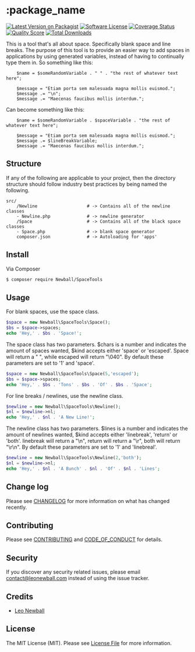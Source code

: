 # :package_name

[![Latest Version on Packagist][ico-version]][link-packagist]
[![Software License][ico-license]](LICENSE.md)
[![Coverage Status][ico-scrutinizer]][link-scrutinizer]
[![Quality Score][ico-code-quality]][link-code-quality]
[![Total Downloads][ico-downloads]][link-downloads]

This is a tool that's all about space. Specifically blank space and line breaks. The purpose of this tool is to provide an easier way to add spaces in applications by using generated variables, instead of having to continually type them in. So something like this:

```
    $name = $someRandomVariable . " " . "the rest of whatever text here";
    
    $message = "Etiam porta sem malesuada magna mollis euismod.";
    $message .= "\n";
    $message .= "Maecenas faucibus mollis interdum.";
```    

Can become something like this:

```
    $name = $someRandomVariable . $spaceVariable . "the rest of whatever text here";
    
    $message = "Etiam porta sem malesuada magna mollis euismod.";
    $message .= $lineBreakVariable;
    $message .= "Maecenas faucibus mollis interdum.";
```

## Structure

If any of the following are applicable to your project, then the directory structure should follow industry best practices by being named the following.

```
src/    
    /Newline                   # -> Contains all of the newline classes
    - Newline.php              # -> newline generator
    /Space                     # -> Contains all of the black space classes
    - Space.php                # -> blank space generator
    composer.json              # -> Autoloading for 'apps'
```


## Install

Via Composer

``` bash
$ composer require Newball/SpaceTools
```

## Usage

For blank spaces, use the space class. 

``` php
$space = new Newball\SpaceTools\Space();
$bs = $space->spaces;
echo 'Hey,' . $bs . 'Space!';
```

The space class has two parameters. $chars is a number and indicates the amount of spaces wanted, $kind accepts either 'space' or 'escaped'. Space will return a " ", while escaped will return "\040". By default these parameters are set to '1' and 'space'.

``` php
$space = new Newball\SpaceTools\Space(5,'escaped');
$bs = $space->spaces;
echo 'Hey,' . $bs . 'Tons' . $bs . 'Of' . $bs . 'Space';
```

For line breaks / newlines, use the newline class. 

``` php
$newline = new Newball\SpaceTools\Newline();
$nl = $newline->nl;
echo 'Hey,' . $nl . 'A New Line!';
```

The newline class has two parameters. $lines is a number and indicates the amount of newlines wanted, $kind accepts either 'linebreak', 'return' or 'both'. linebreak will return a "\n", return will return a "\r", both will return "\r\n". By default these parameters are set to '1' and 'linebreal'.

``` php
$newline = new Newball\SpaceTools\Newline(2,'both');
$nl = $newline->nl;
echo 'Hey,' . $nl . 'A Bunch' . $nl . 'Of' . $nl . 'Lines';
```

## Change log

Please see [CHANGELOG](CHANGELOG.md) for more information on what has changed recently.

## Contributing

Please see [CONTRIBUTING](CONTRIBUTING.md) and [CODE_OF_CONDUCT](CODE_OF_CONDUCT.md) for details.

## Security

If you discover any security related issues, please email contact@leonewball.com instead of using the issue tracker.

## Credits

- [Leo Newball][link-author]

## License

The MIT License (MIT). Please see [License File](LICENSE.md) for more information.

[ico-version]: https://img.shields.io/packagist/v/:vendor/:package_name.svg?style=flat-square
[ico-license]: https://img.shields.io/badge/license-MIT-brightgreen.svg?style=flat-square
[ico-travis]: https://img.shields.io/travis/:vendor/:package_name/master.svg?style=flat-square
[ico-scrutinizer]: https://img.shields.io/scrutinizer/coverage/g/:vendor/:package_name.svg?style=flat-square
[ico-code-quality]: https://img.shields.io/scrutinizer/g/:vendor/:package_name.svg?style=flat-square
[ico-downloads]: https://img.shields.io/packagist/dt/:vendor/:package_name.svg?style=flat-square

[link-packagist]: https://packagist.org/packages/newball/SpaceTools
[link-scrutinizer]: https://scrutinizer-ci.com/g/newball/SpaceTools/code-structure
[link-code-quality]: https://scrutinizer-ci.com/g/newball/SpaceTools
[link-downloads]: https://packagist.org/packages/newball/SpaceTools
[link-author]: https://github.com/Newball
[link-contributors]: ../../contributors